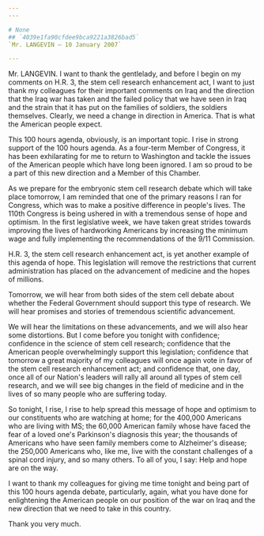 ```yaml
---
---

# None
## `4039e1fa90cfdee9bca9221a3826bad5`
`Mr. LANGEVIN — 10 January 2007`

---
```



Mr. LANGEVIN. I want to thank the gentlelady, and before I begin on 
my comments on H.R. 3, the stem cell research enhancement act, I want 
to just thank my colleagues for their important comments on Iraq and 
the direction that the Iraq war has taken and the failed policy that we 
have seen in Iraq and the strain that it has put on the families of 
soldiers, the soldiers themselves. Clearly, we need a change in 
direction in America. That is what the American people expect.

This 100 hours agenda, obviously, is an important topic. I rise in 
strong support of the 100 hours agenda. As a four-term Member of 
Congress, it has been exhilarating for me to return to Washington and 
tackle the issues of the American people which have long been ignored. 
I am so proud to be a part of this new direction and a Member of this 
Chamber.

As we prepare for the embryonic stem cell research debate which will 
take place tomorrow, I am reminded that one of the primary reasons I 
ran for Congress, which was to make a positive difference in people's 
lives. The 110th Congress is being ushered in with a tremendous sense 
of hope and optimism. In the first legislative week, we have taken 
great strides towards improving the lives of hardworking Americans by 
increasing the minimum wage and fully implementing the recommendations 
of the 9/11 Commission.

H.R. 3, the stem cell research enhancement act, is yet another 
example of this agenda of hope. This legislation will remove the 
restrictions that current administration has placed on the advancement 
of medicine and the hopes of millions.

Tomorrow, we will hear from both sides of the stem cell debate about 
whether the Federal Government should support this type of research. We 
will hear promises and stories of tremendous scientific advancement.



We will hear the limitations on these advancements, and we will also 
hear some distortions. But I come before you tonight with confidence; 
confidence in the science of stem cell research; confidence that the 
American people overwhelmingly support this legislation; confidence 
that tomorrow a great majority of my colleagues will once again vote in 
favor of the stem cell research enhancement act; and confidence that, 
one day, once all of our Nation's leaders will rally all around all 
types of stem cell research, and we will see big changes in the field 
of medicine and in the lives of so many people who are suffering today.

So tonight, I rise, I rise to help spread this message of hope and 
optimism to our constituents who are watching at home; for the 400,000 
Americans who are living with MS; the 60,000 American family whose have 
faced the fear of a loved one's Parkinson's diagnosis this year; the 
thousands of Americans who have seen family members come to Alzheimer's 
disease; the 250,000 Americans who, like me, live with the constant 
challenges of a spinal cord injury, and so many others. To all of you, 
I say: Help and hope are on the way.

I want to thank my colleagues for giving me time tonight and being 
part of this 100 hours agenda debate, particularly, again, what you 
have done for enlightening the American people on our position of the 
war on Iraq and the new direction that we need to take in this country.

Thank you very much.

